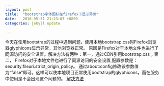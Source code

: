 ```yaml
---
layout: post
title:  "bootstrap字体图标在firefox下显示异常"
date:   2016-05-31 21:23:07 +0800
categories: jekyll update

---
```

今天在使用bootstrap的过程中遇到问题，使用本地bootstrap.css时Firefox浏览器glyphicons显示异常，其他浏览器正常。
原因是Firefox对于本地文件也进行了同源访问的安全设置。解决方法有两种：第一，通过CDN引用bootstrap.css；第二，
Firefox对于本地文件也进行了同源访问的安全设置,配置参数是：security.fileuri.strict_origin_policy。
通过about:config修改该参数值为“false”即可。这样可以使本地项目正常使用bootstrap的glyphicons，而在服务中使用是不会出现这个问题的。
[解决方法]

[解决方法]: http://stackoverflow.com/questions/19085942/boootstrap-glyphicons-firefox-issues
